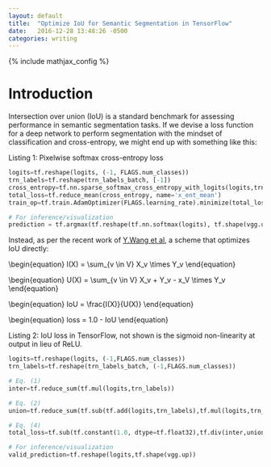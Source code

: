 ```yaml
---
layout: default
title:  "Optimize IoU for Semantic Segmentation in TensorFlow"
date:   2016-12-28 13:48:26 -0500
categories: writing
---
```


{% include mathjax_config %}

# Introduction

Intersection over union (IoU) is a standard benchmark for assessing performance in semantic segmentation tasks. If we devise a loss function for a deep network to perform segmentation with the mindset of classification and cross-entropy, we might end up with something like this:

Listing 1: Pixelwise softmax cross-entropy loss

```python
logits=tf.reshape(logits, (-1, FLAGS.num_classes))
trn_labels=tf.reshape(trn_labels_batch, [-1])
cross_entropy=tf.nn.sparse_softmax_cross_entropy_with_logits(logits,trn_labels,name='x_ent')
total_loss=tf.reduce_mean(cross_entropy, name='x_ent_mean')
train_op=tf.train.AdamOptimizer(FLAGS.learning_rate).minimize(total_loss,global_step=global_step)

# For inference/visualization
prediction = tf.argmax(tf.reshape(tf.nn.softmax(logits), tf.shape(vgg.up)), dimension=3)
```

Instead, as per the recent work of [Y.Wang et al](http://www.cs.umanitoba.ca/~ywang/papers/isvc16.pdf "Optimizing Intersection-Over-Union in Deep
Neural Networks for Image Segmentation"), a scheme that optimizes IoU directly:

\begin{equation}
I(X) = \sum_{v \in V} X_v \times Y_v
\end{equation}

\begin{equation}
U(X) = \sum_{v \in V} X_v + Y_v - x_V \times Y_v
\end{equation}

\begin{equation}
IoU = \frac{I(X)}{U(X)}
\end{equation}

\begin{equation}
loss = 1.0 - IoU
\end{equation}


Listing 2: IoU loss in TensorFlow, not shown is the sigmoid non-linearity at output in lieu of ReLU.

```python
logits=tf.reshape(logits, (-1,FLAGS.num_classes))
trn_labels=tf.reshape(trn_labels_batch, (-1,FLAGS.num_classes))

# Eq. (1)
inter=tf.reduce_sum(tf.mul(logits,trn_labels))

# Eq. (2)
union=tf.reduce_sum(tf.sub(tf.add(logits,trn_labels),tf.mul(logits,trn_labels)))

# Eq. (4)
total_loss=tf.sub(tf.constant(1.0, dtype=tf.float32),tf.div(inter,union))

# For inference/visualization
valid_prediction=tf.reshape(logits,tf.shape(vgg.up))
```